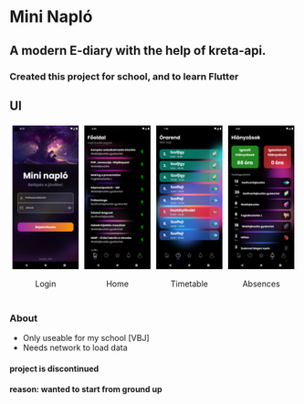 # Mini Napló

## A modern E-diary with the help of kreta-api. 
### Created this project for school, and to learn Flutter 

## UI
<div style="display: flex;">
    <div style="flex: 25%; padding: 5px;">
        <img src="assets/ui_examples/login_ui.png" style="width: 100%;">
        <p style="text-align: center;">Login</p>
    </div>
    <div style="flex: 25%; padding: 5px;">
        <img src="assets/ui_examples/main_page.png" style="width: 100%;">
        <p style="text-align: center;">Home</p>
    </div>
    <div style="flex: 25%; padding: 5px;">
        <img src="assets/ui_examples/timetable_page.png" style="width: 100%;">
        <p style="text-align: center;">Timetable</p>
    </div>
    <div style="flex: 25%; padding: 5px;">
        <img src="assets/ui_examples/absences_page.png" style="width: 100%;">
        <p style="text-align: center;">Absences</p>
    </div>
</div>


### About
- Only useable for my school [VBJ] 
- Needs network to load data

#### project is discontinued
#### reason: wanted to start from ground up 





